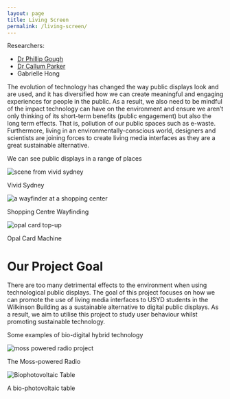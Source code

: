 ```yaml
---
layout: page
title: Living Screen
permalink: /living-screen/
---
```

Researchers:
- [Dr Phillip Gough][pjg-apo]
- [Dr Callum Parker][cp-apo]
- Gabrielle Hong

The evolution of technology has changed the way public displays look and are used, and it has diversified how we can create meaningful and engaging experiences for people in the public. As a result, we also need to be mindful of the impact technology can have on the environment and ensure we aren’t only thinking of its short-term benefits (public engagement) but also the long term effects. That is, pollution of our public spaces such as e-waste. Furthermore, living in an environmentally-conscious world, designers and scientists are joining forces to create living media interfaces as they are a great sustainable alternative. 

We can see public displays in a range of places

![scene from vivid sydney](../assets/img/vividsydney.jpg)

Vivid Sydney

![a wayfinder at a shopping center](../assets/img/shoppingwayfinding.jpg)

Shopping Centre Wayfinding

![opal card top-up](../assets/img/opaltopup.png)
  
Opal Card Machine 

# Our Project Goal 
There are too many detrimental effects to the environment when using technological public displays. The goal of this project focuses on how we can promote the use of living media interfaces to USYD students in the Wilkinson Building as a sustainable alternative to digital public displays. As a result, we aim to utilise this project to study user behaviour whilst promoting sustainable technology.

Some examples of bio-digital hybrid technology

![moss powered radio project](../assets/img/mosspowerradio.jpg)

The Moss-powered Radio

![Biophotovoltaic Table](../assets/img/biotable.jpg)

A bio-photovoltaic table


[pjg-apo]: https://www.sydney.edu.au/architecture/about/our-people/academic-staff/phillip-gough.html
[cp-apo]: https://www.sydney.edu.au/architecture/about/our-people/academic-staff/callum-parker.html